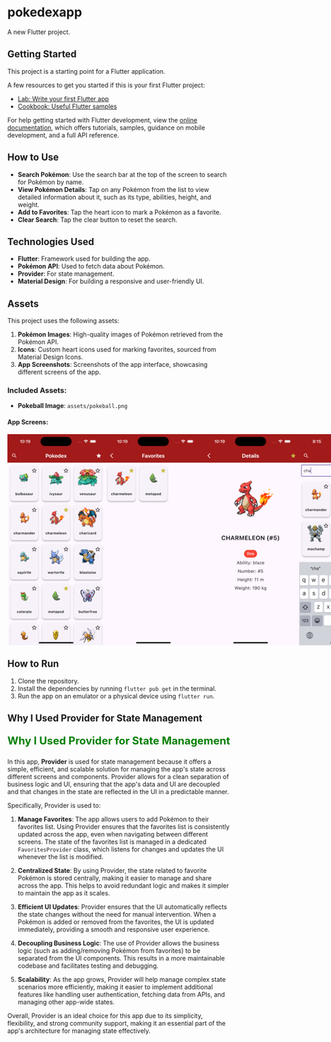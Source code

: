 # pokedexapp

A new Flutter project.

## Getting Started

This project is a starting point for a Flutter application.

A few resources to get you started if this is your first Flutter project:

- [Lab: Write your first Flutter app](https://docs.flutter.dev/get-started/codelab)
- [Cookbook: Useful Flutter samples](https://docs.flutter.dev/cookbook)

For help getting started with Flutter development, view the
[online documentation](https://docs.flutter.dev/), which offers tutorials,
samples, guidance on mobile development, and a full API reference.

## How to Use

- **Search Pokémon**: Use the search bar at the top of the screen to search for Pokémon by name.
- **View Pokémon Details**: Tap on any Pokémon from the list to view detailed information about it, such as its type, abilities, height, and weight.
- **Add to Favorites**: Tap the heart icon to mark a Pokémon as a favorite.
- **Clear Search**: Tap the clear button to reset the search.

## Technologies Used

- **Flutter**: Framework used for building the app.
- **Pokémon API**: Used to fetch data about Pokémon.
- **Provider**: For state management.
- **Material Design**: For building a responsive and user-friendly UI.

## Assets

This project uses the following assets:

1. **Pokémon Images**: High-quality images of Pokémon retrieved from the Pokémon API.
2. **Icons**: Custom heart icons used for marking favorites, sourced from Material Design Icons.
3. **App Screenshots**: Screenshots of the app interface, showcasing different screens of the app.

### Included Assets:

- **Pokeball Image**: `assets/pokeball.png`

#### App Screens:

<div style="display: flex; justify-content: space-between;">
  <img src="assets/Screen1.png" width="220" />
  <img src="assets/Screen2.png" width="220" />
  <img src="assets/Screen4.png" width="220" />
  <img src="assets/Screen5.png" width="220" />
</div>

## How to Run

1. Clone the repository.
2. Install the dependencies by running `flutter pub get` in the terminal.
3. Run the app on an emulator or a physical device using `flutter run`.

## Why I Used Provider for State Management

<p style="color: green; font-size: 24px; font-weight: bold;">Why I Used Provider for State Management</p>

In this app, **Provider** is used for state management because it offers a simple, efficient, and scalable solution for managing the app's state across different screens and components. Provider allows for a clean separation of business logic and UI, ensuring that the app's data and UI are decoupled and that changes in the state are reflected in the UI in a predictable manner.

Specifically, Provider is used to:

1. **Manage Favorites**: The app allows users to add Pokémon to their favorites list. Using Provider ensures that the favorites list is consistently updated across the app, even when navigating between different screens. The state of the favorites list is managed in a dedicated `FavoritesProvider` class, which listens for changes and updates the UI whenever the list is modified.
  
2. **Centralized State**: By using Provider, the state related to favorite Pokémon is stored centrally, making it easier to manage and share across the app. This helps to avoid redundant logic and makes it simpler to maintain the app as it scales.

3. **Efficient UI Updates**: Provider ensures that the UI automatically reflects the state changes without the need for manual intervention. When a Pokémon is added or removed from the favorites, the UI is updated immediately, providing a smooth and responsive user experience.

4. **Decoupling Business Logic**: The use of Provider allows the business logic (such as adding/removing Pokémon from favorites) to be separated from the UI components. This results in a more maintainable codebase and facilitates testing and debugging.

5. **Scalability**: As the app grows, Provider will help manage complex state scenarios more efficiently, making it easier to implement additional features like handling user authentication, fetching data from APIs, and managing other app-wide states.

Overall, Provider is an ideal choice for this app due to its simplicity, flexibility, and strong community support, making it an essential part of the app's architecture for managing state effectively.
